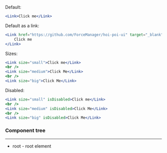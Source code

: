 Default:

```jsx
<Link>Click me</Link>
```

Default as a link:

```jsx
<Link href="https://github.com/ForceManager/hoi-poi-ui" target="_blank">
    Click me
</Link>
```

Sizes:

```jsx
<Link size="small">Click me</Link>
<br />
<Link size="medium">Click Me</Link>
<br />
<Link size="big">Click Me</Link>
```

Disabled:

```jsx
<Link size="small" isDisabled>Click me</Link>
<br />
<Link size="medium" isDisabled>Click Me</Link>
<br />
<Link size="big" isDisabled>Click Me</Link>
```

### Component tree

---

-   root - root element
